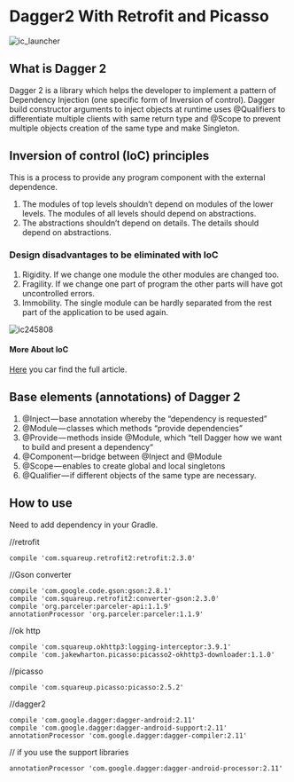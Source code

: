 # Dagger2 With Retrofit and Picasso

![ic_launcher](https://user-images.githubusercontent.com/11782272/34640805-c2ddaf2c-f31f-11e7-8323-9241ba02f0cd.png)

## What is Dagger 2
  Dagger 2 is a library which helps the developer to implement a pattern of Dependency Injection (one specific form of Inversion of control). Dagger build constructor arguments to inject objects at runtime uses @Qualifiers to differentiate multiple clients with same return type and @Scope to prevent multiple objects creation of the same type and make Singleton. 
  


## Inversion of control (IoC) principles
This is a process to provide any program component with the external dependence. 

1. The modules of top levels shouldn’t depend on modules of the lower levels. The modules of all levels should depend on abstractions.
2. The abstractions shouldn’t depend on details. The details should depend on abstractions.

### Design disadvantages to be eliminated with IoC

1. Rigidity. If we change one module the other modules are changed too.
2. Fragility. If we change one part of program the other parts will have got uncontrolled errors.
3. Immobility. The single module can be hardly separated from the rest part of the application to be used again.

  ![ic245808](https://user-images.githubusercontent.com/11782272/34641049-f1b3e43e-f323-11e7-8071-142a3e202ea3.png)
####  More About IoC   
  <a href="https://msdn.microsoft.com/en-us/library/ff921087.aspx">Here</a> you car find the full article.

## Base elements (annotations) of Dagger 2

1. @Inject — base annotation whereby the “dependency is requested”
2. @Module — classes which methods “provide dependencies”
3. @Provide — methods inside @Module, which “tell Dagger how we want to build and present a dependency“
4. @Component — bridge between @Inject and @Module
5. @Scope — enables to create global and local singletons
6. @Qualifier — if different objects of the same type are necessary.

## How to use
Need to add dependency in your Gradle. 

   //retrofit
   
    compile 'com.squareup.retrofit2:retrofit:2.3.0'
    
  //Gson converter   
  
    compile 'com.google.code.gson:gson:2.8.1'
    compile 'com.squareup.retrofit2:converter-gson:2.3.0'
    compile 'org.parceler:parceler-api:1.1.9'
    annotationProcessor 'org.parceler:parceler:1.1.9'
    
   //ok http
   
    compile 'com.squareup.okhttp3:logging-interceptor:3.9.1'
    compile 'com.jakewharton.picasso:picasso2-okhttp3-downloader:1.1.0'
    
   //picasso
   
    compile 'com.squareup.picasso:picasso:2.5.2'
    
   //dagger2
   
    compile 'com.google.dagger:dagger-android:2.11'
    compile 'com.google.dagger:dagger-android-support:2.11'
    annotationProcessor 'com.google.dagger:dagger-compiler:2.11'

   // if you use the support libraries
   
    annotationProcessor 'com.google.dagger:dagger-android-processor:2.11'
